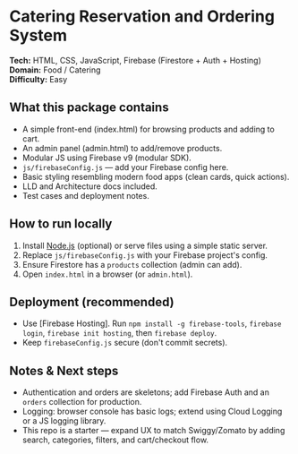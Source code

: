 # Catering Reservation and Ordering System

**Tech:** HTML, CSS, JavaScript, Firebase (Firestore + Auth + Hosting)  
**Domain:** Food / Catering  
**Difficulty:** Easy

## What this package contains
- A simple front-end (index.html) for browsing products and adding to cart.
- An admin panel (admin.html) to add/remove products.
- Modular JS using Firebase v9 (modular SDK).
- `js/firebaseConfig.js` — add your Firebase config here.
- Basic styling resembling modern food apps (clean cards, quick actions).
- LLD and Architecture docs included.
- Test cases and deployment notes.

## How to run locally
1. Install [Node.js](https://nodejs.org/) (optional) or serve files using a simple static server.
2. Replace `js/firebaseConfig.js` with your Firebase project's config.
3. Ensure Firestore has a `products` collection (admin can add).
4. Open `index.html` in a browser (or `admin.html`).

## Deployment (recommended)
- Use [Firebase Hosting]. Run `npm install -g firebase-tools`, `firebase login`, `firebase init hosting`, then `firebase deploy`.
- Keep `firebaseConfig.js` secure (don't commit secrets).

## Notes & Next steps
- Authentication and orders are skeletons; add Firebase Auth and an `orders` collection for production.
- Logging: browser console has basic logs; extend using Cloud Logging or a JS logging library.
- This repo is a starter — expand UX to match Swiggy/Zomato by adding search, categories, filters, and cart/checkout flow.

